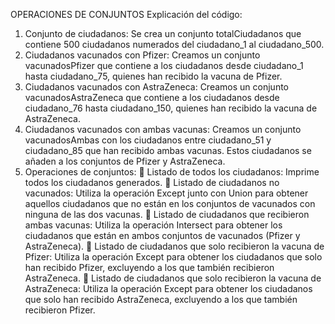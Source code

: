 OPERACIONES DE CONJUNTOS
Explicación del código:
1.	Conjunto de ciudadanos: Se crea un conjunto totalCiudadanos que contiene 500 ciudadanos numerados del ciudadano_1 al ciudadano_500.
2.	Ciudadanos vacunados con Pfizer: Creamos un conjunto vacunadosPfizer que contiene a los ciudadanos desde ciudadano_1 hasta ciudadano_75, quienes han recibido la vacuna de Pfizer.
3.	Ciudadanos vacunados con AstraZeneca: Creamos un conjunto vacunadosAstraZeneca que contiene a los ciudadanos desde ciudadano_76 hasta ciudadano_150, quienes han recibido la vacuna de AstraZeneca.
4.	Ciudadanos vacunados con ambas vacunas: Creamos un conjunto vacunadosAmbas con los ciudadanos entre ciudadano_51 y ciudadano_85 que han recibido ambas vacunas. Estos ciudadanos se añaden a los conjuntos de Pfizer y AstraZeneca.
5.	Operaciones de conjuntos:
	Listado de todos los ciudadanos: Imprime todos los ciudadanos generados.
	Listado de ciudadanos no vacunados: Utiliza la operación Except junto con Union para obtener aquellos ciudadanos que no están en los conjuntos de vacunados con ninguna de las dos vacunas.
	Listado de ciudadanos que recibieron ambas vacunas: Utiliza la operación Intersect para obtener los ciudadanos que están en ambos conjuntos de vacunados (Pfizer y AstraZeneca).
	Listado de ciudadanos que solo recibieron la vacuna de Pfizer: Utiliza la operación Except para obtener los ciudadanos que solo han recibido Pfizer, excluyendo a los que también recibieron AstraZeneca.
	Listado de ciudadanos que solo recibieron la vacuna de AstraZeneca: Utiliza la operación Except para obtener los ciudadanos que solo han recibido AstraZeneca, excluyendo a los que también recibieron Pfizer.
